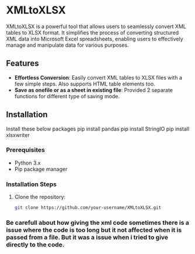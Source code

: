 # XMLtoXLSX

XMLtoXLSX is a powerful tool that allows users to seamlessly convert XML tables to XLSX format. It simplifies the process of converting structured XML data into Microsoft Excel spreadsheets, enabling users to effectively manage and manipulate data for various purposes.

## Features

- **Effortless Conversion**: Easily convert XML tables to XLSX files with a few simple steps. Also supports HTML table elements too.
- **Save as onefile  or as a sheet in existing file**: Provided 2 separate functions for different type of saving mode. 

## Installation
Install these below packages 
pip install pandas
pip install StringIO
pip install xlsxwriter

### Prerequisites

- Python 3.x
- Pip package manager

### Installation Steps

1. Clone the repository:
   ```bash
   git clone https://github.com/your-username/XMLtoXLSX.git


### Be carefull about how giving the xml code sometimes there is a issue where the code is too long but it not affected when it is passed from a file. But it was a issue when i tried to give directly to the code.
